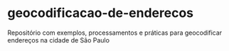 # geocodificacao-de-enderecos
Repositório com exemplos, processamentos e práticas para geocodificar endereços na cidade de São Paulo

